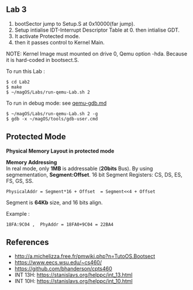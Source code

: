 ## Lab 3
1. bootSector jump to Setup.S at 0x10000(far jump).
5. Setup intialise IDT-Interrupt Descriptor Table at 0. then intialise GDT.
5. It activate Protected mode.  
6. then it passes control to Kernel Main.


NOTE: Kernel Image must mounted on drive 0, Qemu option -hda. Because it is hard-coded in bootsect.S.

To run this Lab :
	
	$ cd Lab2 
	$ make
	$ ~/magOS/Labs/run-qemu-Lab.sh 2

To run in debug mode: see [qemu-gdb.md](/documentation/kernel/qemu-gdb.md)
	
	$ ~/magOS/Labs/run-qemu-Lab.sh 2 -g
	$ gdb -x ~/magOS/tools/gdb-user.cmd


## Protected Mode 

**Physical Memory Layout in protected mode**


**Memory Addressing**  
In real mode, only **1MB** is addressable (**20bits** Bus). By using segmementation, **Segment:Offset**. 16 bit Segment Registers:  CS, DS, ES, FS, GS, SS. 

    PhysicalAddr = Segment*16 + Offset  = Segment<<4 + Offset

Segment is **64Kb** size, and 16 bits align.


Example : 
    
    18FA:9C04 ,  PhyAddr = 18FA0+9C04 = 22BA4



## References
- http://a.michelizza.free.fr/pmwiki.php?n=TutoOS.Bootsect
- https://www.eecs.wsu.edu/~cs460/
- https://github.com/bhanderson/cpts460
- INT 13H:  https://stanislavs.org/helppc/int_13.html
- INT 10H:  https://stanislavs.org/helppc/int_10.html
